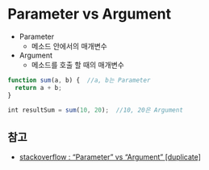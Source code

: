 # Parameter vs Argument
- Parameter
  - 메소드 안에서의 매개변수
- Argument
  - 메소드를 호출 할 때의 매개변수
```JavaScript
function sum(a, b) {  //a, b는 Parameter
  return a + b;
}

int resultSum = sum(10, 20);  //10, 20은 Argument
```
## 참고
- [stackoverflow : “Parameter” vs “Argument” [duplicate]](https://stackoverflow.com/questions/1788923/parameter-vs-argument)